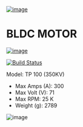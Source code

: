 [![image](https://user-images.githubusercontent.com/34621440/94373930-5ab4e680-00ce-11eb-9140-2131acbb4592.png)](https://utkarshcrazy.github.io/hyperloop/)
# BLDC MOTOR

[![image](https://user-images.githubusercontent.com/34621440/94372968-ae700180-00c7-11eb-9615-8c392adeffb1.png)](https://www.tppowerusa.com/tp-100-350kv)

[![Build Status](https://travis-ci.org/joemccann/dillinger.svg?branch=master)](https://travis-ci.org/joemccann/dillinger)

Model: TP 100 (350KV)
  - Max Amps (A): 300
  - Max Volt (V): 71
  - Max RPM: 25 K
  - Weight (g): 2789
  
![image](https://user-images.githubusercontent.com/34621440/94373107-b8decb00-00c8-11eb-9041-5a9f5be8c369.png)

